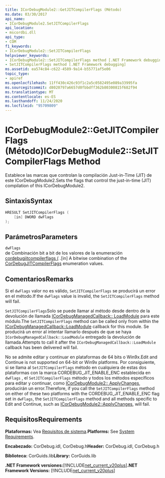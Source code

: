 ```yaml
---
title: ICorDebugModule2::GetJITCompilerFlags (Método)
ms.date: 03/30/2017
api_name:
- ICorDebugModule2.SetJITCompilerFlags
api_location:
- mscordbi.dll
api_type:
- COM
f1_keywords:
- ICorDebugModule2::SetJITCompilerFlags
helpviewer_keywords:
- ICorDebugModule2::SetJITCompilerFlags method [.NET Framework debugging]
- SetJITCompilerFlags method [.NET Framework debugging]
ms.assetid: ea574c84-c622-4589-9a14-b55771af5e06
topic_type:
- apiref
ms.openlocfilehash: 11ff430c426c93f1c2a5c0582495e089a33995fa
ms.sourcegitcommit: d8020797a6657d0fbbdff362b80300815f682f94
ms.translationtype: MT
ms.contentlocale: es-ES
ms.lasthandoff: 11/24/2020
ms.locfileid: "95709809"
---
```

# <a name="icordebugmodule2setjitcompilerflags-method"></a><span data-ttu-id="4a12b-102">ICorDebugModule2::GetJITCompilerFlags (Método)</span><span class="sxs-lookup"><span data-stu-id="4a12b-102">ICorDebugModule2::SetJITCompilerFlags Method</span></span>

<span data-ttu-id="4a12b-103">Establece las marcas que controlan la compilación Just-in-Time (JIT) de este ICorDebugModule2.</span><span class="sxs-lookup"><span data-stu-id="4a12b-103">Sets the flags that control the just-in-time (JIT) compilation of this ICorDebugModule2.</span></span>  
  
## <a name="syntax"></a><span data-ttu-id="4a12b-104">Sintaxis</span><span class="sxs-lookup"><span data-stu-id="4a12b-104">Syntax</span></span>  
  
```cpp  
HRESULT SetJITCompilerFlags (  
    [in] DWORD dwFlags  
);  
```  
  
## <a name="parameters"></a><span data-ttu-id="4a12b-105">Parámetros</span><span class="sxs-lookup"><span data-stu-id="4a12b-105">Parameters</span></span>  

 `dwFlags`  
 <span data-ttu-id="4a12b-106">de Combinación bit a bit de los valores de la enumeración [cordebugjitcompilerflags (](cordebugjitcompilerflags-enumeration.md) .</span><span class="sxs-lookup"><span data-stu-id="4a12b-106">[in] A bitwise combination of the [CorDebugJITCompilerFlags](cordebugjitcompilerflags-enumeration.md) enumeration values.</span></span>  
  
## <a name="remarks"></a><span data-ttu-id="4a12b-107">Comentarios</span><span class="sxs-lookup"><span data-stu-id="4a12b-107">Remarks</span></span>  

 <span data-ttu-id="4a12b-108">Si el `dwFlags` valor no es válido, `SetJITCompilerFlags` se producirá un error en el método.</span><span class="sxs-lookup"><span data-stu-id="4a12b-108">If the `dwFlags` value is invalid, the `SetJITCompilerFlags` method will fail.</span></span>  
  
 <span data-ttu-id="4a12b-109">`SetJITCompilerFlags`Solo se puede llamar al método desde dentro de la devolución de llamada [ICorDebugManagedCallback:: LoadModule](icordebugmanagedcallback-loadmodule-method.md) para este módulo.</span><span class="sxs-lookup"><span data-stu-id="4a12b-109">The `SetJITCompilerFlags` method can be called only from within the [ICorDebugManagedCallback::LoadModule](icordebugmanagedcallback-loadmodule-method.md) callback for this module.</span></span> <span data-ttu-id="4a12b-110">Se producirá un error al intentar llamarlo después de que se haya `ICorDebugManagedCallback::LoadModule` entregado la devolución de llamada.</span><span class="sxs-lookup"><span data-stu-id="4a12b-110">Attempts to call it after the `ICorDebugManagedCallback::LoadModule` callback has been delivered will fail.</span></span>  
  
 <span data-ttu-id="4a12b-111">No se admite editar y continuar en plataformas de 64 bits o Win9x.</span><span class="sxs-lookup"><span data-stu-id="4a12b-111">Edit and Continue is not supported on 64-bit or Win9x platforms.</span></span> <span data-ttu-id="4a12b-112">Por consiguiente, si se llama al `SetJITCompilerFlags` método en cualquiera de estas dos plataformas con la marca CORDEBUG_JIT_ENABLE_ENC establecida en `dwFlags` , el `SetJITCompilerFlags` método y todos los métodos específicos para editar y continuar, como [ICorDebugModule2:: ApplyChanges](icordebugmodule2-applychanges-method.md), producirán un error.</span><span class="sxs-lookup"><span data-stu-id="4a12b-112">Therefore, if you call the `SetJITCompilerFlags` method on either of these two platforms with the CORDEBUG_JIT_ENABLE_ENC flag set in `dwFlags`, the `SetJITCompilerFlags` method and all methods specific to Edit and Continue, such as [ICorDebugModule2::ApplyChanges](icordebugmodule2-applychanges-method.md), will fail.</span></span>  
  
## <a name="requirements"></a><span data-ttu-id="4a12b-113">Requisitos</span><span class="sxs-lookup"><span data-stu-id="4a12b-113">Requirements</span></span>  

 <span data-ttu-id="4a12b-114">**Plataformas:** Vea [Requisitos de sistema](../../get-started/system-requirements.md).</span><span class="sxs-lookup"><span data-stu-id="4a12b-114">**Platforms:** See [System Requirements](../../get-started/system-requirements.md).</span></span>  
  
 <span data-ttu-id="4a12b-115">**Encabezado:** CorDebug.idl, CorDebug.h</span><span class="sxs-lookup"><span data-stu-id="4a12b-115">**Header:** CorDebug.idl, CorDebug.h</span></span>  
  
 <span data-ttu-id="4a12b-116">**Biblioteca:** CorGuids.lib</span><span class="sxs-lookup"><span data-stu-id="4a12b-116">**Library:** CorGuids.lib</span></span>  
  
 <span data-ttu-id="4a12b-117">**.NET Framework versiones:**[!INCLUDE[net_current_v20plus](../../../../includes/net-current-v20plus-md.md)]</span><span class="sxs-lookup"><span data-stu-id="4a12b-117">**.NET Framework Versions:** [!INCLUDE[net_current_v20plus](../../../../includes/net-current-v20plus-md.md)]</span></span>
